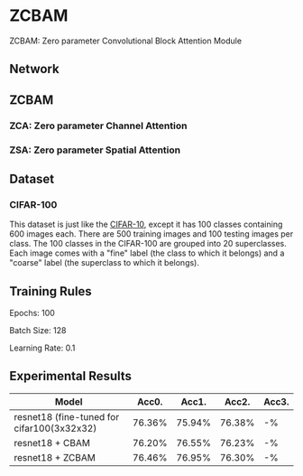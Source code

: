 # ZCBAM
ZCBAM: Zero parameter Convolutional Block Attention Module



## Network


## ZCBAM

### ZCA: Zero parameter Channel Attention

### ZSA: Zero parameter Spatial Attention

## Dataset

### CIFAR-100

This dataset is just like the [CIFAR-10](https://www.cs.toronto.edu/~kriz/cifar.html), except it has 100 classes containing 600 images each. There are 500 training images and 100 testing images per class. The 100 classes in the CIFAR-100 are grouped into 20 superclasses. Each image comes with a "fine" label (the class to which it belongs) and a "coarse" label (the superclass to which it belongs).


## Training Rules

Epochs: 100

Batch Size: 128

Learning Rate: 0.1

## Experimental Results

| Model             | Acc0.        | Acc1.        | Acc2.        | Acc3.        |
| ----------------- | ----------- | ----------- | ----------- | ----------- |
| resnet18 (fine-tuned for cifar100(3x32x32)| 76.36%      | 75.94%      | 76.38%      | -%      |
| resnet18 + CBAM           |  76.20% | 76.55%      |       76.23%| -%      |
| resnet18 + ZCBAM           |  76.46% |       76.95%|       76.30%| -%      |
